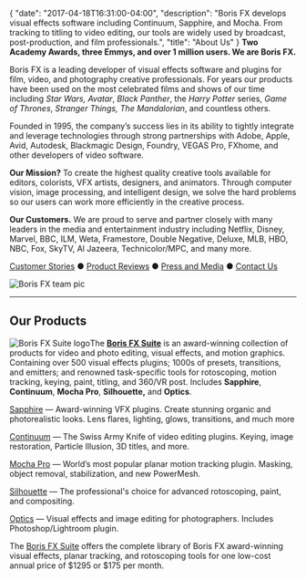 {
  "date": "2017-04-18T16:31:00-04:00",
  "description": "Boris FX develops visual effects software including Continuum, Sapphire, and Mocha. From tracking to titling to video editing, our tools are widely used by broadcast, post-production, and film professionals.",
  "title": "About Us"
}
**Two Academy Awards, three Emmys, and over 1 million users. We are Boris FX.**

Boris FX is a leading developer of visual effects software and plugins for film, video, and photography creative professionals. For years our products have been used on the most celebrated films and shows of our time including _Star Wars, Avatar_, _Black Panther_, the _Harry Potter_ series, _Game of Thrones_, _Stranger Things, The Mandalorian_, and countless others.

Founded in 1995, the company’s success lies in its ability to tightly integrate and leverage technologies through strong partnerships with Adobe, Apple, Avid, Autodesk, Blackmagic Design, Foundry, VEGAS Pro, FXhome, and other developers of video software.

**Our Mission?** To create the highest quality creative tools available for editors, colorists, VFX artists, designers, and animators. Through computer vision, image processing, and intelligent design, we solve the hard problems so our users can work more efficiently in the creative process.

**Our Customers.** We are proud to serve and partner closely with many leaders in the media and entertainment industry including Netflix, Disney, Marvel, BBC, ILM, Weta, Framestore, Double Negative, Deluxe, MLB, HBO, NBC, Fox, SkyTV, Al Jazeera, Technicolor/MPC, and many more.

[Customer Stories](https://borisfx.com/customer-stories/) ● [Product Reviews](https://borisfx.com/reviews/) ● [Press and Media](https://borisfx.com/company/press-and-media/) ● [Contact Us](https://borisfx.com/store/contact-us/)

![Boris FX team pic](https://borisfx-com-res.cloudinary.com/image/upload/v1617204405/blog/CompanyPic.jpg)
<br>
<hr>

## Our Products

![Boris FX Suite logo](https://borisfx-com-res.cloudinary.com/image/upload/v1615479820/enews/Boris_FX_Suite_Alpha_1200.png "Boris  FX Suite")The [**Boris FX Suite**](https://borisfx.com/products/bfxsuite/?collection=boris-fx-suite&product=boris-fx-suite "Boris FX Suite") is an award-winning collection of products for video and photo editing, visual effects, and motion graphics. Containing over 500 visual effects plugins; 1000s of presets, transitions, and emitters; and renowned task-specific tools for rotoscoping, motion tracking, keying, paint, titling, and 360/VR post. Includes **Sapphire**, **Continuum**, **Mocha Pro**, **Silhouette,** and **Optics**.

[Sapphire](https://borisfx.com/products/sapphire/?collection=sapphire&product=sapphire) — Award-winning VFX plugins. Create stunning organic and photorealistic looks. Lens flares, lighting, glows, transitions, and much more

[Continuum](https://borisfx.com/products/continuum/?collection=continuum&product=continuum) — The Swiss Army Knife of video editing plugins. Keying, image restoration, Particle Illusion, 3D titles, and more.

[Mocha Pro](https://borisfx.com/products/mocha-pro/?collection=mocha-pro&product=mocha-pro) — World’s most popular planar motion tracking plugin. Masking, object removal, stabilization, and new PowerMesh.

[Silhouette](https://borisfx.com/products/silhouette/?collection=silhouette&product=silhouette) — The professional's choice for advanced rotoscoping, paint, and compositing.

[Optics](https://borisfx.com/products/optics/?collection=optics&product=optics) — Visual effects and image editing for photographers. Includes Photoshop/Lightroom plugin.

The [Boris FX Suite](https://borisfx.com/products/bfxsuite/?collection=boris-fx-suite&product=boris-fx-suite) offers the complete library of Boris FX award-winning visual effects, planar tracking, and rotoscoping tools for one low-cost annual price of $1295 or $175 per month.